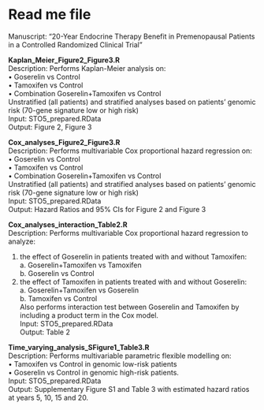 # Read me file

Manuscript: “20-Year Endocrine Therapy Benefit in Premenopausal Patients in a Controlled Randomized Clinical Trial”</br>

<b>Kaplan_Meier_Figure2_Figure3.R</b></br>
Description: Performs Kaplan-Meier analysis on:</br>
•	Goserelin vs Control</br>
•	Tamoxifen vs Control</br>
•	Combination Goserelin+Tamoxifen vs Control</br>
Unstratified (all patients) and stratified analyses based on patients’ genomic risk (70-gene signature low or high risk)</br>
Input: STO5_prepared.RData</br>
Output: Figure 2, Figure 3</br>

<b>Cox_analyses_Figure2_Figure3.R</b></br>
Description: Performs multivariable Cox proportional hazard regression on:</br>
•	Goserelin vs Control</br>
•	Tamoxifen vs Control</br>
•	Combination Goserelin+Tamoxifen vs Control</br>
Unstratified (all patients) and stratified analyses based on patients’ genomic risk (70-gene signature low or high risk)</br>
Input: STO5_prepared.RData</br>
Output: Hazard Ratios and 95% CIs for Figure 2 and Figure 3</br>

<b>Cox_analyses_interaction_Table2.R</b></br>
Description: Performs multivariable Cox proportional hazard regression to analyze:</br>
1.	the effect of Goserelin in patients treated with and without Tamoxifen:</br>
a.	Goserelin+Tamoxifen vs Tamoxifen</br>
b.	Goserelin vs Control</br>
2.	the effect of Tamoxifen in patients treated with and without Goserelin:</br>
a.	Goserelin+Tamoxifen vs Goserelin</br>
b.	Tamoxifen vs Control</br>
Also performs interaction test between Goserelin and Tamoxifen by including a product term in the Cox model.</br>
Input: STO5_prepared.RData</br>
Output: Table 2</br>

<b>Time_varying_analysis_SFigure1_Table3.R</b></br>
Description: Performs multivariable parametric flexible modelling on:</br>
•	Tamoxifen vs Control in genomic low-risk patients</br>
•	Goserelin vs Control in genomic high-risk patients.</br>
Input: STO5_prepared.RData</br>
Output: Supplementary Figure S1 and Table 3 with estimated hazard ratios at years 5, 10, 15 and 20.</br>
